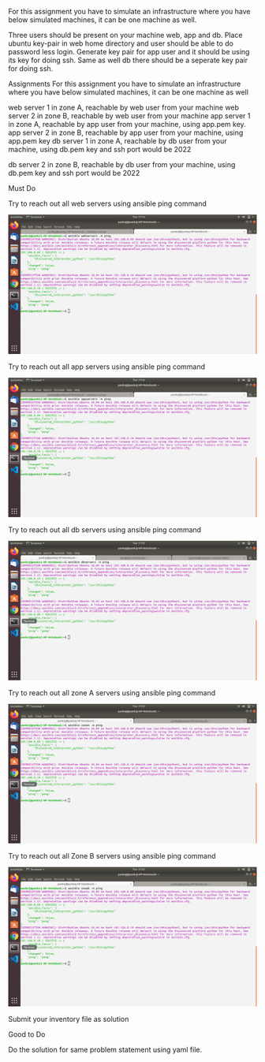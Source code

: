For this assignment you have to simulate an infrastructure where you have below simulated machines, it can be one machine as well.

Three users should be present on your machine web, app and db.
Place ubuntu key-pair in web home directory and user should be able to do password less login.
Generate key pair for app user and it should be using its key for doing ssh.
Same as well db there should be a seperate key pair for doing ssh.


Assignments
For this assignment you have to simulate an infrastructure where you have below simulated machines, it can be one machine as well

web server 1 in zone A, reachable by web user from your machine
web server 2 in zone B, reachable by web user from your machine
app server 1 in zone A, reachable by app user from your machine, using app.pem key.
app server 2 in zone B, reachable by app user from your machine, using app.pem key
db server 1 in zone A, reachable by db user from your machine, using db.pem key and ssh port would be 2022

db server 2 in zone B, reachable by db user from your machine, using db.pem key and ssh port would be 2022



Must Do

Try to reach out all web servers using ansible ping command

![image](images/1.png)

Try to reach out all app servers using ansible ping command

![image](images/2.png)

Try to reach out all db servers using ansible ping command

![image](images/3.png)

Try to reach out all zone A servers using ansible ping command

![image](images/4.png)

Try to reach out all Zone B servers using ansible ping command

![image](images/5.png)

Submit your inventory file as solution


Good to Do

Do the solution for same problem statement using yaml file.